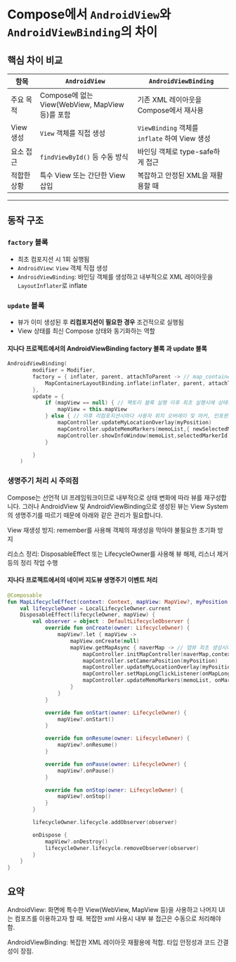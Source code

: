 # Compose에서 `AndroidView`와 `AndroidViewBinding`의 차이

## 핵심 차이 비교

| 항목 | `AndroidView` | `AndroidViewBinding` |
|------|----------------|------------------------|
| 주요 목적 | Compose에 없는 View(WebView, MapView 등)를 포함 | 기존 XML 레이아웃을 Compose에서 재사용 |
| View 생성 | `View` 객체를 직접 생성 | `ViewBinding` 객체를 `inflate` 하여 View 생성 |
| 요소 접근 | `findViewById()` 등 수동 방식 | 바인딩 객체로 type-safe하게 접근 |
| 적합한 상황 | 특수 View 또는 간단한 View 삽입 | 복잡하고 안정된 XML을 재활용할 때 |

---

## 동작 구조

### `factory` 블록
- 최초 컴포지션 시 1회 실행됨
- `AndroidView`: `View` 객체 직접 생성
- `AndroidViewBinding`: 바인딩 객체를 생성하고 내부적으로 XML 레이아웃을 `LayoutInflater`로 inflate

### `update` 블록
- 뷰가 이미 생성된 후 **리컴포지션이 필요한 경우** 조건적으로 실행됨
- View 상태를 최신 Compose 상태와 동기화하는 역할

#### 지나다 프로젝트에서의 AndroidViewBinding factory 블록 과 update 블록
```kotlin
AndroidViewBinding(
        modifier = Modifier,
        factory = { inflater, parent, attachToParent -> // map_container_layout.xml파일을 이용해 생성
            MapContainerLayoutBinding.inflate(inflater, parent, attachToParent)
        },
        update = {
            if (mapView == null) { // 팩토리 블록 실행 이후 최초 실행시에 상태변수인 mapView를 해당 맵뷰로 변경
                mapView = this.mapView
            } else { // 이후 리컴포지션시마다 사용자 위치 오버레이 및 마커, 인포윈도우 이벤트를 지도에 업데이트 
                mapController.updateMyLocationOverlay(myPosition)
                mapController.updateMemoMarkers(memoList,{ newSelectedMarkerId -> selectedMarkerId = newSelectedMarkerId })
                mapController.showInfoWindow(memoList,selectedMarkerId)
            }

        }
    )
```

### 생명주기 처리 시 주의점
Compose는 선언적 UI 프레임워크이므로 내부적으로 상태 변화에 따라 뷰를 재구성합니다. 그러나 AndroidView 및 AndroidViewBinding으로 생성된 뷰는 View System의 생명주기를 따르기 때문에 아래와 같은 관리가 필요합니다.

View 재생성 방지: remember를 사용해 객체의 재생성을 막아야 불필요한 초기화 방지

리소스 정리: DisposableEffect 또는 LifecycleOwner를 사용해 뷰 해제, 리스너 제거 등의 정리 작업 수행
#### 지나다 프로젝트에서의 네이버 지도뷰 생명주기 이벤트 처리
```kotlin
@Composable
fun MapLifecycleEffect(context: Context, mapView: MapView?, myPosition: LatLng, memoList: List<TodoItemData>, mapController: MapController, onMapLongClick: (String)-> Unit, onMarkerClick: (Int) -> Unit) {
    val lifecycleOwner = LocalLifecycleOwner.current
    DisposableEffect(lifecycleOwner, mapView) {
        val observer = object : DefaultLifecycleObserver {
            override fun onCreate(owner: LifecycleOwner) {
                mapView?.let { mapView ->
                    mapView.onCreate(null)
                    mapView.getMapAsync { naverMap -> // 맵뷰 최초 생성시에 사용자 위치 오버레이 및 지도 이벤트 등록 처리
                        mapController.initMapController(naverMap,context)
                        mapController.setCameraPosition(myPosition)
                        mapController.updateMyLocationOverlay(myPosition)
                        mapController.setMapLongClickListener(onMapLongClick)
                        mapController.updateMemoMarkers(memoList, onMarkerClick)
                    }
                }
            }

            override fun onStart(owner: LifecycleOwner) {
                mapView?.onStart()
            }

            override fun onResume(owner: LifecycleOwner) {
                mapView?.onResume()
            }

            override fun onPause(owner: LifecycleOwner) {
                mapView?.onPause()
            }

            override fun onStop(owner: LifecycleOwner) {
                mapView?.onStop()
            }
        }

        lifecycleOwner.lifecycle.addObserver(observer)

        onDispose {
            mapView?.onDestroy()
            lifecycleOwner.lifecycle.removeObserver(observer)
        }
    }
}
```

## 요약
AndroidView: 화면에 특수한 View(WebView, MapView 등)을 사용하고 나머지 UI는 컴포즈를 이용하고자 할 때. 복잡한 xml 사용시 내부 뷰 접근은 수동으로 처리해야 함.

AndroidViewBinding: 복잡한 XML 레이아웃 재활용에 적합. 타입 안정성과 코드 간결성이 장점.
